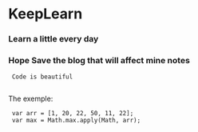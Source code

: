 # KeepLearn
### Learn a little every day
### Hope Save the blog that will affect mine notes 
```
 Code is beautiful
 
```
The exemple:
```
 var arr = [1, 20, 22, 50, 11, 22];
 var max = Math.max.apply(Math, arr);
 
 ```
